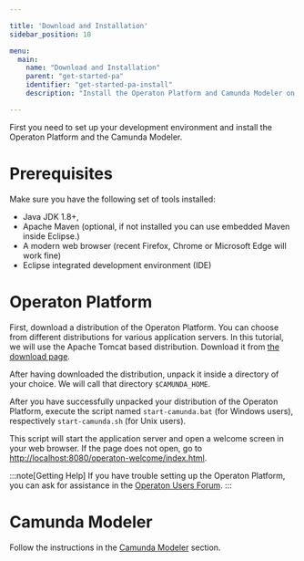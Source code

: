 ```yaml
---

title: 'Download and Installation'
sidebar_position: 10

menu:
  main:
    name: "Download and Installation"
    parent: "get-started-pa"
    identifier: "get-started-pa-install"
    description: "Install the Operaton Platform and Camunda Modeler on your machine."

---
```


First you need to set up your development environment and install the Operaton Platform and the Camunda Modeler.


# Prerequisites

Make sure you have the following set of tools installed:

* Java JDK 1.8+,
* Apache Maven (optional, if not installed you can use embedded Maven inside Eclipse.)
* A modern web browser (recent Firefox, Chrome or Microsoft Edge will work fine)
* Eclipse integrated development environment (IDE)


# Operaton Platform

First, download a distribution of the Operaton Platform. You can choose from different distributions for various application servers. In this tutorial, we will use the Apache Tomcat based distribution. Download it from [the download page](https://camunda.com/download#download-other-menu).

After having downloaded the distribution, unpack it inside a directory of your choice. We will call that directory `$CAMUNDA_HOME`.

After you have successfully unpacked your distribution of the Operaton Platform, execute the script named `start-camunda.bat` (for Windows users), respectively `start-camunda.sh` (for Unix users).

This script will start the application server and open a welcome screen in your web browser. If the page does not open, go to [http://localhost:8080/operaton-welcome/index.html](http://localhost:8080/operaton-welcome/index.html).

:::note[Getting Help]
If you have trouble setting up the Operaton Platform, you can ask for assistance in the [Operaton Users Forum](https://forum.operaton.org/).
:::


# Camunda Modeler

Follow the instructions in the [Camunda Modeler](../../../documentation/installation/camunda-modeler.md) section.
